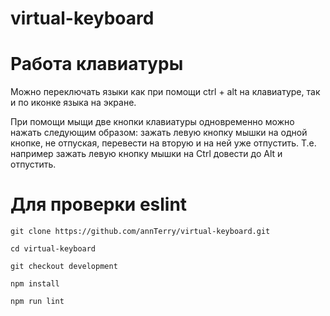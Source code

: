 # virtual-keyboard

# Работа клавиатуры

Можно переключать языки как при помощи ctrl + alt на клавиатуре, так и по иконке языка на экране.

При помощи мыщи две кнопки клавиатуры одновременно можно нажать следующим образом: зажать левую кнопку мышки на 
одной кнопке, не отпуская, перевести на вторую и на ней уже отпустить. Т.е. например зажать левую кнопку мышки
на Ctrl довести до Alt и отпустить. 


# Для проверки eslint

```
git clone https://github.com/annTerry/virtual-keyboard.git

cd virtual-keyboard

git checkout development

npm install

npm run lint
```
